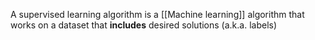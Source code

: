 A supervised learning algorithm is a [[Machine learning]] algorithm that works on a dataset that **includes** desired solutions (a.k.a. labels)